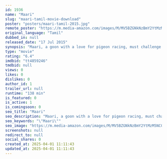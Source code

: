 ```yaml
---
id: 1936
name: "Maari"
slug: "maari-tamil-movie-download"
poster: "posters/maari-tamil-2015.jpg"
remote_poster: "https://m.media-amazon.com/images/M/MV5BZGNkNzBmY2YtMzM5NC00MmExLTk3MGYtYmJmNDE1MDQzMDdjXkEyXkFqcGc@._V1_SX300.jpg"
original_language: "Tamil"
dubbed_in: null
released_date: "17 Jul 2015"
synopsis: "Maari, a goon with a love for pigeon racing, must challenge the police corruption in his town."
type: "movie"
rating: "6.4"
imdbid: "tt4859246"
tmdbid: null
views: 0
likes: 0
dislikes: 0
author_id: 1
trailer_url: null
runtime: "138 min"
is_featured: 0
is_active: 1
is_comingsoon: 0
seo_title: "Maari"
seo_description: "Maari, a goon with a love for pigeon racing, must challenge the police corruption in his town."
seo_keywords: "\"Maari\""
seo_image: "https://m.media-amazon.com/images/M/MV5BZGNkNzBmY2YtMzM5NC00MmExLTk3MGYtYmJmNDE1MDQzMDdjXkEyXkFqcGc@._V1_SX300.jpg"
screenshots: null
redirect_to: null
social_shares: 0
created_at: 2025-04-01 11:11:43
updated_at: 2025-04-01 11:11:43
---
```



